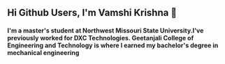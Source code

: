 ## Hi Github Users, I'm Vamshi Krishna 👋
#### I'm a master's student at Northwest Missouri State University.I've previously worked for DXC Technologies. Geetanjali College of Engineering and Technology is where I earned my bachelor's degree in mechanical engineering

<!--
**Vamshi6665/vamshi6665** is a ✨ _special_ ✨ repository because its `README.md` (this file) appears on your GitHub profile.

Here are some ideas to get you started:

- 🔭 I’m currently working on myfirstrepo and other course related work
- 🌱 I’m currently learning Github and markdown.
- 👯 I’m looking to collaborate on data analysis and Power Bi projects.
- 🤔 I’m looking for help with the emerging new technologies and tools of AI.
- 💬 Ask me about food and travel related stuff
- 📫 How to reach me: email me on vamshi6665@gmail.com
- 😄 Pronouns: ...
- ⚡ Fun fact: ...
-->
